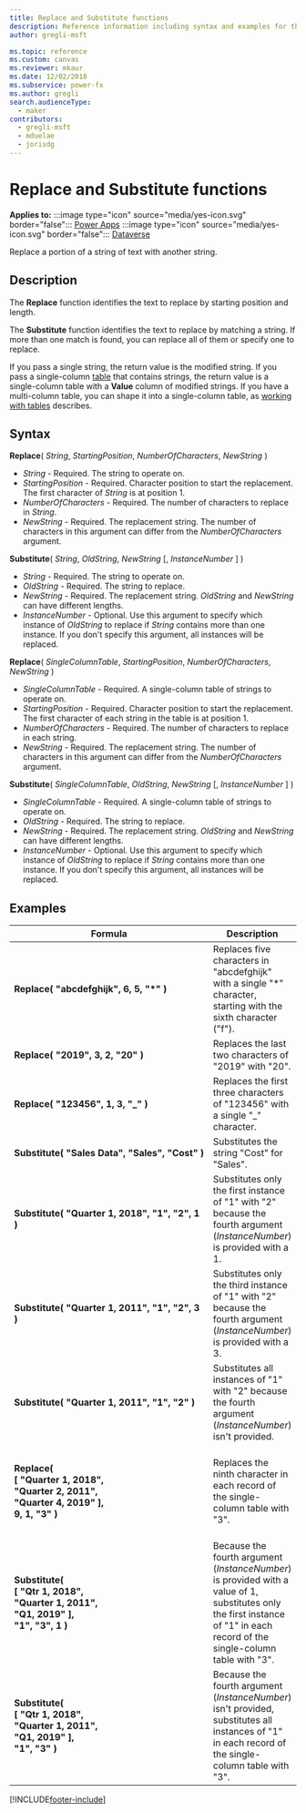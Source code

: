 ```yaml
---
title: Replace and Substitute functions
description: Reference information including syntax and examples for the Replace and Substitute functions.
author: gregli-msft

ms.topic: reference
ms.custom: canvas
ms.reviewer: mkaur
ms.date: 12/02/2018
ms.subservice: power-fx
ms.author: gregli
search.audienceType:
  - maker
contributors:
  - gregli-msft
  - mduelae
  - jorisdg
---
```


# Replace and Substitute functions

**Applies to:** :::image type="icon" source="media/yes-icon.svg" border="false"::: [Power Apps](../formula-reference-power-apps.md) :::image type="icon" source="media/yes-icon.svg" border="false"::: [Dataverse](../formula-reference-dataverse.md)

Replace a portion of a string of text with another string.

## Description

The **Replace** function identifies the text to replace by starting position and length.

The **Substitute** function identifies the text to replace by matching a string. If more than one match is found, you can replace all of them or specify one to replace.

If you pass a single string, the return value is the modified string. If you pass a single-column [table](/power-apps/maker/canvas-apps/working-with-tables) that contains strings, the return value is a single-column table with a **Value** column of modified strings. If you have a multi-column table, you can shape it into a single-column table, as [working with tables](/power-apps/maker/canvas-apps/working-with-tables) describes.

## Syntax

**Replace**( _String_, _StartingPosition_, _NumberOfCharacters_, _NewString_ )

- _String_ - Required. The string to operate on.
- _StartingPosition_ - Required. Character position to start the replacement. The first character of _String_ is at position 1.
- _NumberOfCharacters_ - Required. The number of characters to replace in _String_.
- _NewString_ - Required. The replacement string. The number of characters in this argument can differ from the _NumberOfCharacters_ argument.

**Substitute**( _String_, _OldString_, _NewString_ [, *InstanceNumber* ] )

- _String_ - Required. The string to operate on.
- _OldString_ - Required. The string to replace.
- _NewString_ - Required. The replacement string. _OldString_ and _NewString_ can have different lengths.
- _InstanceNumber_ - Optional. Use this argument to specify which instance of _OldString_ to replace if _String_ contains more than one instance. If you don't specify this argument, all instances will be replaced.

**Replace**( _SingleColumnTable_, _StartingPosition_, _NumberOfCharacters_, _NewString_ )

- _SingleColumnTable_ - Required. A single-column table of strings to operate on.
- _StartingPosition_ - Required. Character position to start the replacement. The first character of each string in the table is at position 1.
- _NumberOfCharacters_ - Required. The number of characters to replace in each string.
- _NewString_ - Required. The replacement string. The number of characters in this argument can differ from the _NumberOfCharacters_ argument.

**Substitute**( _SingleColumnTable_, _OldString_, _NewString_ [, *InstanceNumber* ] )

- _SingleColumnTable_ - Required. A single-column table of strings to operate on.
- _OldString_ - Required. The string to replace.
- _NewString_ - Required. The replacement string. _OldString_ and _NewString_ can have different lengths.
- _InstanceNumber_ - Optional. Use this argument to specify which instance of _OldString_ to replace if _String_ contains more than one instance. If you don't specify this argument, all instances will be replaced.

## Examples

| Formula | Description | Result |
| --- | --- | --- |
| **Replace( "abcdefghijk",&nbsp;6,&nbsp;5,&nbsp;"\*" )** | Replaces five characters in "abcdefghijk" with a single "\*" character, starting with the sixth character ("f"). | "abcde\*k" |
| **Replace(&nbsp;"2019",&nbsp;3,&nbsp;2,&nbsp;"20"&nbsp;)** | Replaces the last two characters of "2019" with "20". | "2020" |
| **Replace(&nbsp;"123456",&nbsp;1,&nbsp;3,&nbsp;"\_"&nbsp;)** | Replaces the first three characters of "123456" with a single "\_" character. | "\_456" |
| **Substitute(&nbsp;"Sales&nbsp;Data",&nbsp;"Sales",&nbsp;"Cost"&nbsp;)** | Substitutes the string "Cost" for "Sales". | "Cost Data" |
| **Substitute( "Quarter&nbsp;1,&nbsp;2018", "1", "2", 1 )** | Substitutes only the first instance of "1" with "2" because the fourth argument (_InstanceNumber_) is provided with a 1. | "Quarter 2, 2018" |
| **Substitute( "Quarter&nbsp;1,&nbsp;2011", "1", "2", 3 )** | Substitutes only the third instance of "1" with "2" because the fourth argument (_InstanceNumber_) is provided with a 3. | "Quarter 1, 2012" |
| **Substitute( "Quarter&nbsp;1,&nbsp;2011", "1", "2" )** | Substitutes all instances of "1" with "2" because the fourth argument (_InstanceNumber_) isn't provided. | "Quarter 2, 2022" |
| **Replace(<br>[&nbsp;"Quarter&nbsp;1,&nbsp;2018",<br>"Quarter&nbsp;2,&nbsp;2011",<br>"Quarter&nbsp;4,&nbsp;2019" ],<br>9, 1, "3" )** | Replaces the ninth character in each record of the single-column table with "3". | A single-column table with a `Value` column containing the following values: [&nbsp;"Quarter&nbsp;3,&nbsp;2018",<br>"Quarter&nbsp;3,&nbsp;2011",<br>"Quarter&nbsp;3,&nbsp;2019"&nbsp;] |
| **Substitute( <br>[&nbsp;"Qtr&nbsp;1,&nbsp;2018",<br>"Quarter&nbsp;1,&nbsp;2011",<br>"Q1,&nbsp;2019"&nbsp;],<br>"1", "3", 1 )** | Because the fourth argument (_InstanceNumber_) is provided with a value of 1, substitutes only the first instance of "1" in each record of the single-column table with "3". | A single-column table with a `Value` column containing the following values: [&nbsp;"Qtr&nbsp;3,&nbsp;2018",<br>"Quarter&nbsp;3,&nbsp;2011",<br>"Q3,&nbsp;2019"&nbsp;] |
| **Substitute( <br>[&nbsp;"Qtr&nbsp;1,&nbsp;2018",<br>"Quarter&nbsp;1,&nbsp;2011",<br>"Q1,&nbsp;2019"&nbsp;],<br>"1", "3" )** | Because the fourth argument (_InstanceNumber_) isn't provided, substitutes all instances of "1" in each record of the single-column table with "3". | A single-column table with a `Value` column containing the following values: [&nbsp;"Qtr&nbsp;3,&nbsp;2038",<br>"Quarter&nbsp;3,&nbsp;2033",<br>"Q3,&nbsp;2039"&nbsp;] |

[!INCLUDE[footer-include](../../includes/footer-banner.md)]
